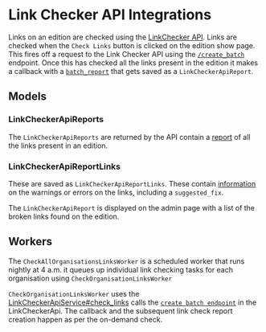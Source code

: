 # Link Checker API Integrations

Links on an edition are checked using the [LinkChecker API](https://github.com/alphagov/link-checker-api/blob/master/docs/api.md). Links are checked when the `Check Links` button is clicked on the edition show page. This fires off a request to the Link Checker API using the [`/create_batch`](https://github.com/alphagov/link-checker-api/blob/master/docs/api.md#post-batch) endpoint. Once this has checked all the links present in the edition it makes a callback with a [`batch_report`](https://github.com/alphagov/link-checker-api/blob/master/docs/api.md#batchreport-entity) that gets saved as a `LinkCheckerApiReport`.

## Models

### LinkCheckerApiReports

The `LinkCheckerApiReports` are returned by the API contain a [report](https://github.com/alphagov/link-checker-api/blob/master/docs/api.md#linkreport-entity) of all the links present in an edition.

### LinkCheckerApiReportLinks

These are saved as `LinkCheckerApiReportLinks`. These contain [information](https://github.com/alphagov/link-checker-api/blob/master/docs/api.md#linkreport-entity) on the warnings or errors on the links, including a `suggested_fix`.

The `LinkCheckerApiReport` is displayed on the admin page with a list of the broken links found on the edition.

## Workers

The `CheckAllOrganisationsLinksWorker` is a scheduled worker that runs nightly at 4 a.m. it queues up individual link checking tasks for each organisation using `CheckOrganisationLinksWorker`

`CheckOrganisationLinksWorker` uses the [LinkCheckerApiService#check_links](https://github.com/alphagov/whitehall/blob/master/app/services/link_checker_api_service.rb#L10) calls the [`create batch endpoint`](https://github.com/alphagov/link-checker-api/blob/master/docs/api.md#post-batch) in the LinkCheckerApi. The callback and the subsequent link check report creation happen as per the on-demand check.

